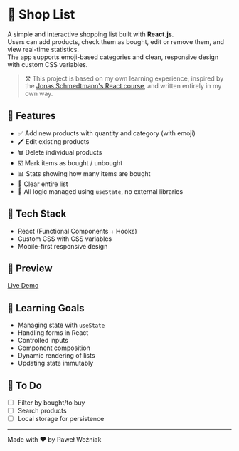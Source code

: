 # 🛒 Shop List

A simple and interactive shopping list built with **React.js**.  
Users can add products, check them as bought, edit or remove them, and view real-time statistics.  
The app supports emoji-based categories and clean, responsive design with custom CSS variables.

> ⚒️ This project is based on my own learning experience, inspired by the [Jonas Schmedtmann's React course](https://www.udemy.com/course/the-ultimate-react-course/), and written entirely in my own way.

## 🚀 Features

- ✅ Add new products with quantity and category (with emoji)
- 🖊️ Edit existing products
- 🗑️ Delete individual products
- ☑️ Mark items as bought / unbought
- 📊 Stats showing how many items are bought
- 🧹 Clear entire list
- 💾 All logic managed using `useState`, no external libraries

## 📂 Tech Stack

- React (Functional Components + Hooks)
- Custom CSS with CSS variables
- Mobile-first responsive design

## 📸 Preview

[Live Demo](https://shop-list-one.vercel.app/)

## 🧠 Learning Goals

- Managing state with `useState`
- Handling forms in React
- Controlled inputs
- Component composition
- Dynamic rendering of lists
- Updating state immutably

## 📌 To Do

- [ ] Filter by bought/to buy
- [ ] Search products
- [ ] Local storage for persistence

---

Made with ❤️ by Paweł Woźniak

